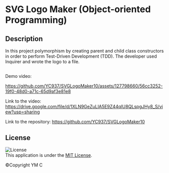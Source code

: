 # SVG Logo Maker (Object-oriented Programming)

## Description 

In this project polymorphism by creating parent and child class constructors in order to perform Test-Driven Development (TDD). The developer used Inquirer and wrote the logo to a file. 


## 

Demo video:

https://github.com/YC937/SVGLogoMaker10/assets/127798660/56cc3252-19f0-48d0-a71c-65d9af3e81e8

Link to the video: https://drive.google.com/file/d/1XLN9GeZuLIA5E9Z44qIU8QLspgJHy8_S/view?usp=sharing

Link to the repository: https://github.com/YC937/SVGLogoMaker10


## License

![License](https://img.shields.io/badge/License-MIT-yellow.svg)  
This application is under the [MIT License](https://opensource.org/licenses/MIT).

&copy;Copyright YM C

